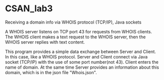 # CSAN_lab3
Receiving a domain info via WHOIS protocol (TCP/IP), Java sockets

A WHOIS server listens on TCP port 43 for requests from WHOIS
clients.  The WHOIS client makes a text request to the WHOIS server,
then the WHOIS server replies with text content.

This program provides a simple data exchange between Server and Client. In this case, like a WHOIS protocol.
Server and Client connect via Java socket (TCP/IP) with the use of some port number(not 43).
Client enters the name of domain. At the same time Server provides an information about this domain, which is in the json file "Whois.json".
